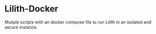 # Lilith-Docker
Muliple scripts with an docker compose file to run Lilith in an isolated and secure instance.
